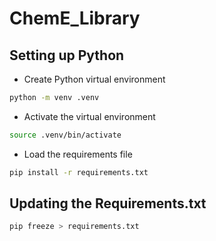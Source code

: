 # ChemE_Library

## Setting up Python
- Create Python virtual environment 
```sh
python -m venv .venv
```
- Activate the virtual environment 
```sh
source .venv/bin/activate
```
- Load the requirements file
```sh
pip install -r requirements.txt
```


## Updating the Requirements.txt
```sh
pip freeze > requirements.txt
```
